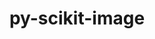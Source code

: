 ---
title: "py-scikit-image"
layout: cache
categories: [package, develop]
meta: {"versions": ["0.20.0", "0.22.0"], "compilers": ["gcc@=11.4.0", "gcc@=9.4.0", "oneapi@=2024.0.0"], "oss": ["ubuntu20.04", "ubuntu22.04"], "platforms": ["linux"], "targets": ["neoverse_v1", "neoverse_v2", "ppc64le", "x86_64_v3"], "stacks": ["e4s", "e4s-neoverse-v2", "e4s-neoverse_v1", "e4s-oneapi", "e4s-power", "root"], "num_specs": 30, "num_specs_by_stack": {"e4s-power": 6, "root": 30, "e4s-neoverse_v1": 6, "e4s-neoverse-v2": 6, "e4s": 6, "e4s-oneapi": 6}}
spec_details: [{"hash": "zqoaclnkhklsrvphwe7mtpgix66vvp6d", "compiler": "gcc@=9.4.0", "versions": ["0.22.0"], "os": "ubuntu20.04", "platform": "linux", "target": "ppc64le", "variants": ["build_system=python_pip"], "stacks": ["e4s-power", "root"], "size": "-", "tarball": "https://binaries.spack.io/develop/build_cache/linux-ubuntu20.04-ppc64le/gcc-9.4.0/py-scikit-image-0.22.0/linux-ubuntu20.04-ppc64le-gcc-9.4.0-py-scikit-image-0.22.0-zqoaclnkhklsrvphwe7mtpgix66vvp6d.spack"}, {"hash": "7yvbj42iirtkacmev7c7tpsyqglm5fpi", "compiler": "gcc@=9.4.0", "versions": ["0.20.0"], "os": "ubuntu20.04", "platform": "linux", "target": "ppc64le", "variants": ["build_system=python_pip"], "stacks": ["e4s-power", "root"], "size": "-", "tarball": "https://binaries.spack.io/develop/build_cache/linux-ubuntu20.04-ppc64le/gcc-9.4.0/py-scikit-image-0.20.0/linux-ubuntu20.04-ppc64le-gcc-9.4.0-py-scikit-image-0.20.0-7yvbj42iirtkacmev7c7tpsyqglm5fpi.spack"}, {"hash": "q6cxfgsvtd4rhmr6oppcrgoj52jxz5pq", "compiler": "gcc@=9.4.0", "versions": ["0.22.0"], "os": "ubuntu20.04", "platform": "linux", "target": "ppc64le", "variants": ["build_system=python_pip"], "stacks": ["e4s-power", "root"], "size": "-", "tarball": "https://binaries.spack.io/develop/build_cache/linux-ubuntu20.04-ppc64le/gcc-9.4.0/py-scikit-image-0.22.0/linux-ubuntu20.04-ppc64le-gcc-9.4.0-py-scikit-image-0.22.0-q6cxfgsvtd4rhmr6oppcrgoj52jxz5pq.spack"}, {"hash": "2ajd2jbzfg7gbmzcevhjlofy7sxmp3t6", "compiler": "gcc@=9.4.0", "versions": ["0.20.0"], "os": "ubuntu20.04", "platform": "linux", "target": "ppc64le", "variants": ["build_system=python_pip"], "stacks": ["e4s-power", "root"], "size": "-", "tarball": "https://binaries.spack.io/develop/build_cache/linux-ubuntu20.04-ppc64le/gcc-9.4.0/py-scikit-image-0.20.0/linux-ubuntu20.04-ppc64le-gcc-9.4.0-py-scikit-image-0.20.0-2ajd2jbzfg7gbmzcevhjlofy7sxmp3t6.spack"}, {"hash": "enw3gej2zzo2hwf37xcchmvwixi47m4t", "compiler": "gcc@=9.4.0", "versions": ["0.20.0"], "os": "ubuntu20.04", "platform": "linux", "target": "ppc64le", "variants": ["build_system=python_pip"], "stacks": ["e4s-power", "root"], "size": "-", "tarball": "https://binaries.spack.io/develop/build_cache/linux-ubuntu20.04-ppc64le/gcc-9.4.0/py-scikit-image-0.20.0/linux-ubuntu20.04-ppc64le-gcc-9.4.0-py-scikit-image-0.20.0-enw3gej2zzo2hwf37xcchmvwixi47m4t.spack"}, {"hash": "uk6llart23pcrlpygat5yzk4ooa33eh4", "compiler": "gcc@=9.4.0", "versions": ["0.20.0"], "os": "ubuntu20.04", "platform": "linux", "target": "ppc64le", "variants": ["build_system=python_pip"], "stacks": ["e4s-power", "root"], "size": "-", "tarball": "https://binaries.spack.io/develop/build_cache/linux-ubuntu20.04-ppc64le/gcc-9.4.0/py-scikit-image-0.20.0/linux-ubuntu20.04-ppc64le-gcc-9.4.0-py-scikit-image-0.20.0-uk6llart23pcrlpygat5yzk4ooa33eh4.spack"}, {"hash": "lpuolrbsw5ep6iomneemj7ljmxdaqv2t", "compiler": "gcc@=11.4.0", "versions": ["0.20.0"], "os": "ubuntu22.04", "platform": "linux", "target": "neoverse_v1", "variants": ["build_system=python_pip"], "stacks": ["e4s-neoverse_v1", "root"], "size": "-", "tarball": "https://binaries.spack.io/develop/build_cache/linux-ubuntu22.04-neoverse_v1/gcc-11.4.0/py-scikit-image-0.20.0/linux-ubuntu22.04-neoverse_v1-gcc-11.4.0-py-scikit-image-0.20.0-lpuolrbsw5ep6iomneemj7ljmxdaqv2t.spack"}, {"hash": "23decyvbq3mkrinqaw274wot56rbwgxp", "compiler": "gcc@=11.4.0", "versions": ["0.20.0"], "os": "ubuntu22.04", "platform": "linux", "target": "neoverse_v1", "variants": ["build_system=python_pip"], "stacks": ["e4s-neoverse_v1", "root"], "size": "-", "tarball": "https://binaries.spack.io/develop/build_cache/linux-ubuntu22.04-neoverse_v1/gcc-11.4.0/py-scikit-image-0.20.0/linux-ubuntu22.04-neoverse_v1-gcc-11.4.0-py-scikit-image-0.20.0-23decyvbq3mkrinqaw274wot56rbwgxp.spack"}, {"hash": "4cpzegizwewgyn2l5mf4thtqjsnmbge6", "compiler": "gcc@=11.4.0", "versions": ["0.20.0"], "os": "ubuntu22.04", "platform": "linux", "target": "neoverse_v1", "variants": ["build_system=python_pip"], "stacks": ["e4s-neoverse_v1", "root"], "size": "-", "tarball": "https://binaries.spack.io/develop/build_cache/linux-ubuntu22.04-neoverse_v1/gcc-11.4.0/py-scikit-image-0.20.0/linux-ubuntu22.04-neoverse_v1-gcc-11.4.0-py-scikit-image-0.20.0-4cpzegizwewgyn2l5mf4thtqjsnmbge6.spack"}, {"hash": "kewaqacwpk64o2lyarqrwiagn7ordyj5", "compiler": "gcc@=11.4.0", "versions": ["0.20.0"], "os": "ubuntu22.04", "platform": "linux", "target": "neoverse_v1", "variants": ["build_system=python_pip"], "stacks": ["e4s-neoverse_v1", "root"], "size": "-", "tarball": "https://binaries.spack.io/develop/build_cache/linux-ubuntu22.04-neoverse_v1/gcc-11.4.0/py-scikit-image-0.20.0/linux-ubuntu22.04-neoverse_v1-gcc-11.4.0-py-scikit-image-0.20.0-kewaqacwpk64o2lyarqrwiagn7ordyj5.spack"}, {"hash": "ntrcchidxxjvecvgolwm2y7wfsz4qb33", "compiler": "gcc@=11.4.0", "versions": ["0.22.0"], "os": "ubuntu22.04", "platform": "linux", "target": "neoverse_v1", "variants": ["build_system=python_pip"], "stacks": ["e4s-neoverse_v1", "root"], "size": "-", "tarball": "https://binaries.spack.io/develop/build_cache/linux-ubuntu22.04-neoverse_v1/gcc-11.4.0/py-scikit-image-0.22.0/linux-ubuntu22.04-neoverse_v1-gcc-11.4.0-py-scikit-image-0.22.0-ntrcchidxxjvecvgolwm2y7wfsz4qb33.spack"}, {"hash": "zys3i5ojjhtxmtbtzzj65ybwp3ehzyaj", "compiler": "gcc@=11.4.0", "versions": ["0.22.0"], "os": "ubuntu22.04", "platform": "linux", "target": "neoverse_v1", "variants": ["build_system=python_pip"], "stacks": ["e4s-neoverse_v1", "root"], "size": "-", "tarball": "https://binaries.spack.io/develop/build_cache/linux-ubuntu22.04-neoverse_v1/gcc-11.4.0/py-scikit-image-0.22.0/linux-ubuntu22.04-neoverse_v1-gcc-11.4.0-py-scikit-image-0.22.0-zys3i5ojjhtxmtbtzzj65ybwp3ehzyaj.spack"}, {"hash": "wmn6zemkxytuex7pguvsoehafvpswmvp", "compiler": "gcc@=11.4.0", "versions": ["0.20.0"], "os": "ubuntu22.04", "platform": "linux", "target": "neoverse_v2", "variants": ["build_system=python_pip"], "stacks": ["root", "e4s-neoverse-v2"], "size": "-", "tarball": "https://binaries.spack.io/develop/build_cache/linux-ubuntu22.04-neoverse_v2/gcc-11.4.0/py-scikit-image-0.20.0/linux-ubuntu22.04-neoverse_v2-gcc-11.4.0-py-scikit-image-0.20.0-wmn6zemkxytuex7pguvsoehafvpswmvp.spack"}, {"hash": "ceukh2p2mmadtip6id2qnqxbn34od67k", "compiler": "gcc@=11.4.0", "versions": ["0.20.0"], "os": "ubuntu22.04", "platform": "linux", "target": "neoverse_v2", "variants": ["build_system=python_pip"], "stacks": ["root", "e4s-neoverse-v2"], "size": "-", "tarball": "https://binaries.spack.io/develop/build_cache/linux-ubuntu22.04-neoverse_v2/gcc-11.4.0/py-scikit-image-0.20.0/linux-ubuntu22.04-neoverse_v2-gcc-11.4.0-py-scikit-image-0.20.0-ceukh2p2mmadtip6id2qnqxbn34od67k.spack"}, {"hash": "c3hmas3tglhpagcvhm72kcv4grdc7m2b", "compiler": "gcc@=11.4.0", "versions": ["0.20.0"], "os": "ubuntu22.04", "platform": "linux", "target": "neoverse_v2", "variants": ["build_system=python_pip"], "stacks": ["root", "e4s-neoverse-v2"], "size": "-", "tarball": "https://binaries.spack.io/develop/build_cache/linux-ubuntu22.04-neoverse_v2/gcc-11.4.0/py-scikit-image-0.20.0/linux-ubuntu22.04-neoverse_v2-gcc-11.4.0-py-scikit-image-0.20.0-c3hmas3tglhpagcvhm72kcv4grdc7m2b.spack"}, {"hash": "76wagx6fpez2hgivzezew22rsvje6eek", "compiler": "gcc@=11.4.0", "versions": ["0.20.0"], "os": "ubuntu22.04", "platform": "linux", "target": "neoverse_v2", "variants": ["build_system=python_pip"], "stacks": ["root", "e4s-neoverse-v2"], "size": "-", "tarball": "https://binaries.spack.io/develop/build_cache/linux-ubuntu22.04-neoverse_v2/gcc-11.4.0/py-scikit-image-0.20.0/linux-ubuntu22.04-neoverse_v2-gcc-11.4.0-py-scikit-image-0.20.0-76wagx6fpez2hgivzezew22rsvje6eek.spack"}, {"hash": "bkakn4gutznzblhuji43bqitx456anui", "compiler": "gcc@=11.4.0", "versions": ["0.22.0"], "os": "ubuntu22.04", "platform": "linux", "target": "neoverse_v2", "variants": ["build_system=python_pip"], "stacks": ["root", "e4s-neoverse-v2"], "size": "-", "tarball": "https://binaries.spack.io/develop/build_cache/linux-ubuntu22.04-neoverse_v2/gcc-11.4.0/py-scikit-image-0.22.0/linux-ubuntu22.04-neoverse_v2-gcc-11.4.0-py-scikit-image-0.22.0-bkakn4gutznzblhuji43bqitx456anui.spack"}, {"hash": "5syz555757d637wg27m7flrh7xexdzow", "compiler": "gcc@=11.4.0", "versions": ["0.22.0"], "os": "ubuntu22.04", "platform": "linux", "target": "neoverse_v2", "variants": ["build_system=python_pip"], "stacks": ["root", "e4s-neoverse-v2"], "size": "-", "tarball": "https://binaries.spack.io/develop/build_cache/linux-ubuntu22.04-neoverse_v2/gcc-11.4.0/py-scikit-image-0.22.0/linux-ubuntu22.04-neoverse_v2-gcc-11.4.0-py-scikit-image-0.22.0-5syz555757d637wg27m7flrh7xexdzow.spack"}, {"hash": "xpkcjoqrizuon7ruej5aj6l3howdpmfx", "compiler": "gcc@=11.4.0", "versions": ["0.20.0"], "os": "ubuntu22.04", "platform": "linux", "target": "x86_64_v3", "variants": ["build_system=python_pip"], "stacks": ["e4s", "root"], "size": "-", "tarball": "https://binaries.spack.io/develop/build_cache/linux-ubuntu22.04-x86_64_v3/gcc-11.4.0/py-scikit-image-0.20.0/linux-ubuntu22.04-x86_64_v3-gcc-11.4.0-py-scikit-image-0.20.0-xpkcjoqrizuon7ruej5aj6l3howdpmfx.spack"}, {"hash": "rlymguxztmmp5odi4tssfrjuqdrnx66s", "compiler": "gcc@=11.4.0", "versions": ["0.22.0"], "os": "ubuntu22.04", "platform": "linux", "target": "x86_64_v3", "variants": ["build_system=python_pip"], "stacks": ["e4s", "root"], "size": "-", "tarball": "https://binaries.spack.io/develop/build_cache/linux-ubuntu22.04-x86_64_v3/gcc-11.4.0/py-scikit-image-0.22.0/linux-ubuntu22.04-x86_64_v3-gcc-11.4.0-py-scikit-image-0.22.0-rlymguxztmmp5odi4tssfrjuqdrnx66s.spack"}, {"hash": "guel37xcns25krc6byklyfxstkvzfqhe", "compiler": "gcc@=11.4.0", "versions": ["0.20.0"], "os": "ubuntu22.04", "platform": "linux", "target": "x86_64_v3", "variants": ["build_system=python_pip"], "stacks": ["e4s", "root"], "size": "-", "tarball": "https://binaries.spack.io/develop/build_cache/linux-ubuntu22.04-x86_64_v3/gcc-11.4.0/py-scikit-image-0.20.0/linux-ubuntu22.04-x86_64_v3-gcc-11.4.0-py-scikit-image-0.20.0-guel37xcns25krc6byklyfxstkvzfqhe.spack"}, {"hash": "5hvo6gvgscr26cy4jfbgni7vcwz5mvam", "compiler": "gcc@=11.4.0", "versions": ["0.22.0"], "os": "ubuntu22.04", "platform": "linux", "target": "x86_64_v3", "variants": ["build_system=python_pip"], "stacks": ["e4s", "root"], "size": "-", "tarball": "https://binaries.spack.io/develop/build_cache/linux-ubuntu22.04-x86_64_v3/gcc-11.4.0/py-scikit-image-0.22.0/linux-ubuntu22.04-x86_64_v3-gcc-11.4.0-py-scikit-image-0.22.0-5hvo6gvgscr26cy4jfbgni7vcwz5mvam.spack"}, {"hash": "ct4ycnfsm6zcqjjx5c5s7aam4p5tax4z", "compiler": "gcc@=11.4.0", "versions": ["0.20.0"], "os": "ubuntu22.04", "platform": "linux", "target": "x86_64_v3", "variants": ["build_system=python_pip"], "stacks": ["e4s", "root"], "size": "-", "tarball": "https://binaries.spack.io/develop/build_cache/linux-ubuntu22.04-x86_64_v3/gcc-11.4.0/py-scikit-image-0.20.0/linux-ubuntu22.04-x86_64_v3-gcc-11.4.0-py-scikit-image-0.20.0-ct4ycnfsm6zcqjjx5c5s7aam4p5tax4z.spack"}, {"hash": "g7ieost4a2g3dgeuxhdhmiz27qhnccfp", "compiler": "gcc@=11.4.0", "versions": ["0.20.0"], "os": "ubuntu22.04", "platform": "linux", "target": "x86_64_v3", "variants": ["build_system=python_pip"], "stacks": ["e4s", "root"], "size": "-", "tarball": "https://binaries.spack.io/develop/build_cache/linux-ubuntu22.04-x86_64_v3/gcc-11.4.0/py-scikit-image-0.20.0/linux-ubuntu22.04-x86_64_v3-gcc-11.4.0-py-scikit-image-0.20.0-g7ieost4a2g3dgeuxhdhmiz27qhnccfp.spack"}, {"hash": "bohymvcemhmfhrtmtayj3572y4p4cear", "compiler": "oneapi@=2024.0.0", "versions": ["0.22.0"], "os": "ubuntu22.04", "platform": "linux", "target": "x86_64_v3", "variants": ["build_system=python_pip"], "stacks": ["root", "e4s-oneapi"], "size": "-", "tarball": "https://binaries.spack.io/develop/build_cache/linux-ubuntu22.04-x86_64_v3/oneapi-2024.0.0/py-scikit-image-0.22.0/linux-ubuntu22.04-x86_64_v3-oneapi-2024.0.0-py-scikit-image-0.22.0-bohymvcemhmfhrtmtayj3572y4p4cear.spack"}, {"hash": "sqfkt4nauykfn6dws3hv76zassvb26ev", "compiler": "oneapi@=2024.0.0", "versions": ["0.20.0"], "os": "ubuntu22.04", "platform": "linux", "target": "x86_64_v3", "variants": ["build_system=python_pip"], "stacks": ["root", "e4s-oneapi"], "size": "-", "tarball": "https://binaries.spack.io/develop/build_cache/linux-ubuntu22.04-x86_64_v3/oneapi-2024.0.0/py-scikit-image-0.20.0/linux-ubuntu22.04-x86_64_v3-oneapi-2024.0.0-py-scikit-image-0.20.0-sqfkt4nauykfn6dws3hv76zassvb26ev.spack"}, {"hash": "fa6a42xs4rn2wgtfu4hgtsean3c5aizd", "compiler": "oneapi@=2024.0.0", "versions": ["0.20.0"], "os": "ubuntu22.04", "platform": "linux", "target": "x86_64_v3", "variants": ["build_system=python_pip"], "stacks": ["root", "e4s-oneapi"], "size": "-", "tarball": "https://binaries.spack.io/develop/build_cache/linux-ubuntu22.04-x86_64_v3/oneapi-2024.0.0/py-scikit-image-0.20.0/linux-ubuntu22.04-x86_64_v3-oneapi-2024.0.0-py-scikit-image-0.20.0-fa6a42xs4rn2wgtfu4hgtsean3c5aizd.spack"}, {"hash": "pngqkpxyy3gc4u3ebpjfhy3zzda3luih", "compiler": "oneapi@=2024.0.0", "versions": ["0.20.0"], "os": "ubuntu22.04", "platform": "linux", "target": "x86_64_v3", "variants": ["build_system=python_pip"], "stacks": ["root", "e4s-oneapi"], "size": "-", "tarball": "https://binaries.spack.io/develop/build_cache/linux-ubuntu22.04-x86_64_v3/oneapi-2024.0.0/py-scikit-image-0.20.0/linux-ubuntu22.04-x86_64_v3-oneapi-2024.0.0-py-scikit-image-0.20.0-pngqkpxyy3gc4u3ebpjfhy3zzda3luih.spack"}, {"hash": "uf7gpcq5intuxt3rphfgak2wbo53qx62", "compiler": "oneapi@=2024.0.0", "versions": ["0.20.0"], "os": "ubuntu22.04", "platform": "linux", "target": "x86_64_v3", "variants": ["build_system=python_pip"], "stacks": ["root", "e4s-oneapi"], "size": "-", "tarball": "https://binaries.spack.io/develop/build_cache/linux-ubuntu22.04-x86_64_v3/oneapi-2024.0.0/py-scikit-image-0.20.0/linux-ubuntu22.04-x86_64_v3-oneapi-2024.0.0-py-scikit-image-0.20.0-uf7gpcq5intuxt3rphfgak2wbo53qx62.spack"}, {"hash": "ktu4lxftogad7pupghfwqrtrtplws55m", "compiler": "oneapi@=2024.0.0", "versions": ["0.22.0"], "os": "ubuntu22.04", "platform": "linux", "target": "x86_64_v3", "variants": ["build_system=python_pip"], "stacks": ["root", "e4s-oneapi"], "size": "-", "tarball": "https://binaries.spack.io/develop/build_cache/linux-ubuntu22.04-x86_64_v3/oneapi-2024.0.0/py-scikit-image-0.22.0/linux-ubuntu22.04-x86_64_v3-oneapi-2024.0.0-py-scikit-image-0.22.0-ktu4lxftogad7pupghfwqrtrtplws55m.spack"}]
---